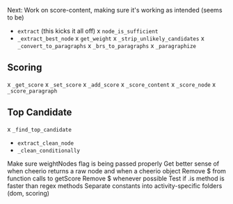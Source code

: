 Next: Work on score-content, making sure it's working as intended (seems to be)

- `extract` (this kicks it all off)
x `node_is_sufficient`
- `_extract_best_node`
x `get_weight`
x `_strip_unlikely_candidates`
x `_convert_to_paragraphs`
x `_brs_to_paragraphs`
x `_paragraphize`

## Scoring

x `_get_score`
x `_set_score`
x `_add_score`
x `_score_content`
x `_score_node`
x `_score_paragraph`

## Top Candidate

x `_find_top_candidate`
- `extract_clean_node`
- `_clean_conditionally`


Make sure weightNodes flag is being passed properly
Get better sense of when cheerio returns a raw node and when a cheerio object
  Remove $ from function calls to getScore
  Remove $ whenever possible
Test if .is method is faster than regex methods
Separate constants into activity-specific folders (dom, scoring)
